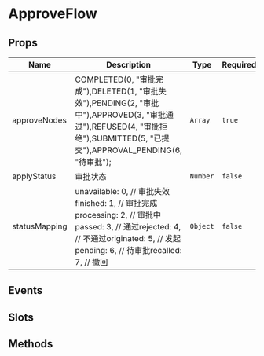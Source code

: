 # ApproveFlow

## Props

<!-- @vuese:ApproveFlow:props:start -->
|Name|Description|Type|Required|Default|
|---|---|---|---|---|
|approveNodes|COMPLETED(0, "审批完成"),DELETED(1, "审批失效"),PENDING(2, "审批中"),APPROVED(3, "审批通过"),REFUSED(4, "审批拒绝"),SUBMITTED(5, "已提交"),APPROVAL_PENDING(6, "待审批");|`Array`|`true`||
|applyStatus|审批状态|`Number`|`false`|-|
|statusMapping|unavailable: 0, // 审批失效finished: 1, // 审批完成processing: 2, // 审批中passed: 3,     // 通过rejected: 4,   // 不通过originated: 5, // 发起pending: 6,    // 待审批recalled: 7,   // 撤回|`Object`|`false`|[object Object]|
<!-- @vuese:ApproveFlow:props:end -->





## Events

<!-- @vuese:ApproveFlow:events:start -->
<!-- @vuese:ApproveFlow:events:end -->

## Slots

<!-- @vuese:ApproveFlow:slots:start -->
<!-- @vuese:ApproveFlow:slots:end -->

## Methods

<!-- @vuese:ApproveFlow:methods:start -->
<!-- @vuese:ApproveFlow:methods:end -->